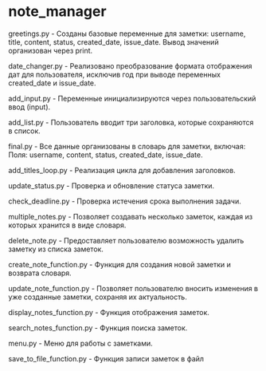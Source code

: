 # note_manager

greetings.py - Созданы базовые переменные для заметки: username, title, content, status, created_date, issue_date.
Вывод значений организован через print.

date_changer.py - Реализовано преобразование формата отображения дат для пользователя, исключив год при выводе переменных created_date и issue_date.

add_input.py - Переменные инициализируются через пользовательский ввод (input).

add_list.py - Пользователь вводит три заголовка, которые сохраняются в список.

final.py - Все данные организованы в словарь для заметки, включая:
Поля: username, content, status, created_date, issue_date.

add_titles_loop.py - Реализация цикла для добавления заголовков.

update_status.py - Проверка и обновление статуса заметки.

check_deadline.py - Проверка истечения срока выполнения задачи.

multiple_notes.py - Позволяет создавать несколько заметок, каждая из которых хранится в виде словаря.

delete_note.py - Предоставляет пользователю возможность удалить заметку из списка заметок.

create_note_function.py - Функция для создания новой заметки и возврата словаря.

update_note_function.py - Позволяет пользователю вносить изменения в уже созданные заметки, сохраняя их актуальность.

display_notes_function.py - Функция отображения заметок.

search_notes_function.py - Функция поиска заметок.

menu.py - Меню для работы с заметками.

save_to_file_function.py - Функция записи заметок в файл